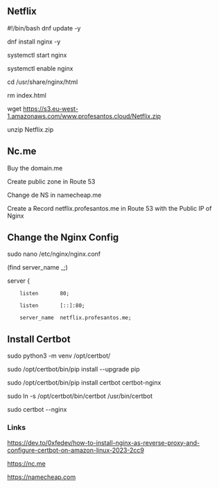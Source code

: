 ## Netflix

#!/bin/bash
dnf update -y

dnf install nginx -y

systemctl start nginx

systemctl enable nginx

cd /usr/share/nginx/html

rm index.html

wget https://s3.eu-west-1.amazonaws.com/www.profesantos.cloud/Netflix.zip

unzip Netflix.zip



## Nc.me

Buy the domain.me

Create public zone in Route 53

Change de NS in namecheap.me

Create a Record netflix.profesantos.me in Route 53 with the Public IP of Nginx



## Change the Nginx Config

sudo nano /etc/nginx/nginx.conf

(find server_name _;)

server {

        listen       80;

        listen       [::]:80;

        server_name  netflix.profesantos.me;



## Install Certbot

sudo python3 -m venv /opt/certbot/

sudo /opt/certbot/bin/pip install --upgrade pip

sudo /opt/certbot/bin/pip install certbot certbot-nginx

sudo ln -s /opt/certbot/bin/certbot /usr/bin/certbot

sudo certbot --nginx

### Links

https://dev.to/0xfedev/how-to-install-nginx-as-reverse-proxy-and-configure-certbot-on-amazon-linux-2023-2cc9

https://nc.me

https://namecheap.com
